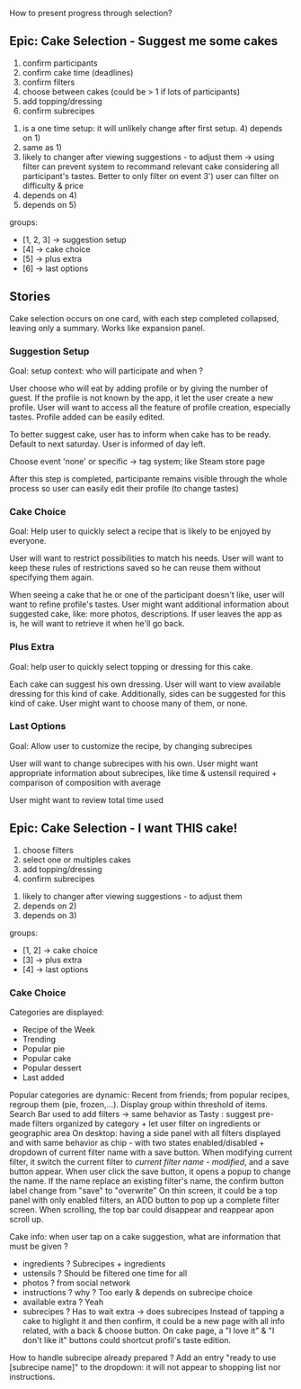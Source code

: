 How to present progress through selection?

## Epic: Cake Selection - Suggest me some cakes

1. confirm participants
2. confirm cake time (deadlines)
3. confirm filters
4. choose between cakes (could be > 1 if lots of participants)
5. add topping/dressing
6. confirm subrecipes

1) is a one time setup: it will unlikely change after first setup. 4) depends on 1)
2) same as 1)
3) likely to changer after viewing suggestions - to adjust them -> using filter can prevent system to recommand relevant cake considering all participant's tastes. Better to only filter on event
3') user can filter on difficulty & price
4) depends on 4)
5) depends on 5)

groups:

- [1, 2, 3] -> suggestion setup
- [4] -> cake choice
- [5] -> plus extra
- [6] -> last options

## Stories

Cake selection occurs on one card, with each step completed collapsed, leaving only a summary. Works like expansion panel.

### Suggestion Setup

Goal: setup context: who will participate and when ?

User choose who will eat by adding profile or by giving the number of guest. If the profile is not
known by the app, it let the user create a new profile. User will want to access all the feature of
profile creation, especially tastes. Profile added can be easily edited.

To better suggest cake, user has to inform when cake has to be ready. Default to next saturday. User
is informed of day left.

Choose event 'none' or specific -> tag system; like Steam store page

After this step is completed, participante remains visible through the whole process so user can easily edit their profile (to change tastes)

### Cake Choice

Goal: Help user to quickly select a recipe that is likely to be enjoyed by everyone.

User will want to restrict possibilities to match his needs. User will want to keep these rules of
restrictions saved so he can reuse them without specifying them again.

When seeing a cake that he or one of the participant doesn't like, user will want to refine
profile's tastes. User might want additional information about suggested cake, like: more photos,
descriptions. If user leaves the app as is, he will want to retrieve it when he'll go back.

### Plus Extra

Goal: help user to quickly select topping or dressing for this cake.

Each cake can suggest his own dressing. User will want to view available dressing for this kind of
cake. Additionally, sides can be suggested for this kind of cake. User might want to choose many of
them, or none.

### Last Options

Goal: Allow user to customize the recipe, by changing subrecipes

User will want to change subrecipes with his own. User might want appropriate information about
subrecipes, like time & ustensil required + comparison of composition with average

User might want to review total time used

## Epic: Cake Selection - I want THIS cake!

1. choose filters
2. select one or multiples cakes
3. add topping/dressing
4. confirm subrecipes

1) likely to changer after viewing suggestions - to adjust them
2) depends on 2)
3) depends on 3)

groups:

- [1, 2] -> cake choice
- [3] -> plus extra
- [4] -> last options

### Cake Choice

Categories are displayed:
- Recipe of the Week
- Trending
- Popular pie
- Popular cake
- Popular dessert
- Last added

Popular categories are dynamic: Recent from friends; from popular recipes, regroup them (pie, frozen,...). Display group within threshold of items.
Search Bar used to add filters -> same behavior as Tasty : suggest pre-made filters organized by category + let user filter on ingredients or geographic area
On desktop: having a side panel with all filters displayed and with same behavior as chip - with two states enabled/disabled + dropdown of current filter name with a save button. When modifying current filter, it switch the current filter to _current filter name - modified_, and a save button appear. When user click the save button, it opens a popup to change the name. If the name replace an existing filter's name, the confirm button label change from "save" to "overwrite"
On thin screen, it could be a top panel with only enabled filters, an ADD button to pop up a complete filter screen. When scrolling, the top bar could disappear and reappear apon scroll up.

Cake info: when user tap on a cake suggestion, what are information that must be given ?
- ingredients ? Subrecipes + ingredients
- ustensils ? Should be filtered one time for all
- photos ? from social network
- instructions ? why ? Too early & depends on subrecipe choice
- available extra ? Yeah
- subrecipes ? Has to wait extra -> does subrecipes
Instead of tapping a cake to higlight it and then confirm, it could be a new page with all info related, with a back & choose button.
On cake page, a "I love it" & "I don't like it" buttons could shortcut profil's taste edition.

How to handle subrecipe already prepared ? Add an entry "ready to use [subrecipe name]" to the dropdown: it will not appear to shopping list nor instructions.
